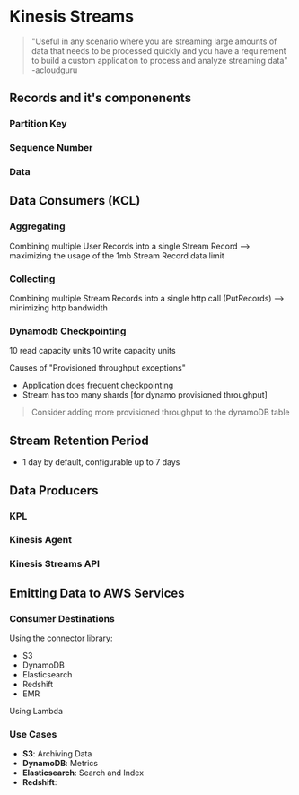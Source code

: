 # Kinesis Streams

> "Useful in any scenario where you are streaming large amounts of data that needs to be processed quickly and you have a requirement to build a custom application to process and analyze streaming data"
-acloudguru


## Records and it's componenents

### Partition Key

### Sequence Number

### Data

## Data Consumers (KCL)

### Aggregating

Combining multiple User Records into a single Stream Record
--> maximizing the usage of the 1mb Stream Record data limit

### Collecting

Combining multiple Stream Records into a single http call (PutRecords)
--> minimizing http bandwidth

### Dynamodb Checkpointing

10 read capacity units
10 write capacity units

Causes of "Provisioned throughput exceptions"
- Application does frequent checkpointing
- Stream has too many shards [for dynamo provisioned throughput]

> Consider adding more provisioned throughput to the dynamoDB table


## Stream Retention Period

- 1 day by default, configurable up to 7 days

## Data Producers

### KPL

### Kinesis Agent

### Kinesis Streams API

## Emitting Data to AWS Services

### Consumer Destinations

Using the connector library:

- S3
- DynamoDB
- Elasticsearch
- Redshift
- EMR

Using Lambda

### Use Cases

- **S3**: Archiving Data
- **DynamoDB**: Metrics
- **Elasticsearch**: Search and Index
- **Redshift**:
<!--stackedit_data:
eyJoaXN0b3J5IjpbLTc1NDg2MjgzLDE4NjI2NDg4NzddfQ==
-->